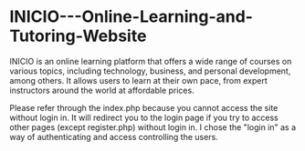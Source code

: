 # INICIO---Online-Learning-and-Tutoring-Website
INICIO is an online learning platform that offers a wide range of courses on various topics, including technology, business, and personal development, among others. It allows users to learn at their own pace, from expert instructors around the world at affordable prices.


Please refer through the index.php because you cannot access the site without login in. 
It will redirect you to the login page if you try to access other pages (except register.php) without login in. I chose the "login in" as a way of authenticating and access controlling the users.
